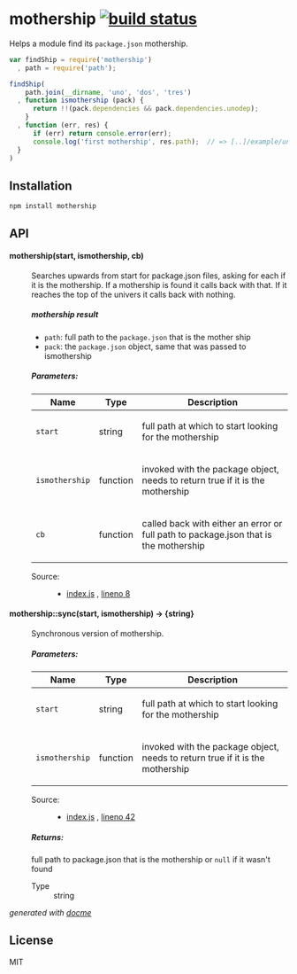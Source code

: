 # mothership [![build status](https://secure.travis-ci.org/thlorenz/mothership.png)](http://travis-ci.org/thlorenz/mothership)

Helps a module find its `package.json` mothership.

```js
var findShip = require('mothership')
  , path = require('path');

findShip(
    path.join(__dirname, 'uno', 'dos', 'tres')
  , function ismothership (pack) {
      return !!(pack.dependencies && pack.dependencies.unodep);
    }
  , function (err, res) {
      if (err) return console.error(err);
      console.log('first mothership', res.path);  // => [..]/example/uno/package.json
  }
)
```

## Installation

    npm install mothership

## API

<!-- START docme generated API please keep comment here to allow auto update -->
<!-- DON'T EDIT THIS SECTION, INSTEAD RE-RUN docme TO UPDATE -->

<div>
<div class="jsdoc-githubify">
<section>
<article>
<div class="container-overview">
<dl class="details">
</dl>
</div>
<dl>
<dt>
<h4 class="name" id="mothership"><span class="type-signature"></span>mothership<span class="signature">(start, ismothership, cb)</span><span class="type-signature"></span></h4>
</dt>
<dd>
<div class="description">
<p>Searches upwards from start for package.json files, asking for each if it is the mothership.
If a mothership is found it calls back with that.
If it reaches the top of the univers it calls back with nothing.</p>
<h5>mothership result</h5>
<ul>
<li><code>path</code>: full path to the <code>package.json</code> that is the mother ship</li>
<li><code>pack</code>: the <code>package.json</code> object, same that was passed to ismothership</li>
</ul>
</div>
<h5>Parameters:</h5>
<table class="params">
<thead>
<tr>
<th>Name</th>
<th>Type</th>
<th class="last">Description</th>
</tr>
</thead>
<tbody>
<tr>
<td class="name"><code>start</code></td>
<td class="type">
<span class="param-type">string</span>
</td>
<td class="description last"><p>full path at which to start looking for the mothership</p></td>
</tr>
<tr>
<td class="name"><code>ismothership</code></td>
<td class="type">
<span class="param-type">function</span>
</td>
<td class="description last"><p>invoked with the package object, needs to return true if it is the mothership</p></td>
</tr>
<tr>
<td class="name"><code>cb</code></td>
<td class="type">
<span class="param-type">function</span>
</td>
<td class="description last"><p>called back with either an error or full path to package.json that is the mothership</p></td>
</tr>
</tbody>
</table>
<dl class="details">
<dt class="tag-source">Source:</dt>
<dd class="tag-source"><ul class="dummy">
<li>
<a href="https://github.com/thlorenz/mothership/blob/master/index.js">index.js</a>
<span>, </span>
<a href="https://github.com/thlorenz/mothership/blob/master/index.js#L8">lineno 8</a>
</li>
</ul></dd>
</dl>
</dd>
<dt>
<h4 class="name" id="mothership::sync"><span class="type-signature"></span>mothership::sync<span class="signature">(start, ismothership)</span><span class="type-signature"> &rarr; {string}</span></h4>
</dt>
<dd>
<div class="description">
<p>Synchronous version of mothership.</p>
</div>
<h5>Parameters:</h5>
<table class="params">
<thead>
<tr>
<th>Name</th>
<th>Type</th>
<th class="last">Description</th>
</tr>
</thead>
<tbody>
<tr>
<td class="name"><code>start</code></td>
<td class="type">
<span class="param-type">string</span>
</td>
<td class="description last"><p>full path at which to start looking for the mothership</p></td>
</tr>
<tr>
<td class="name"><code>ismothership</code></td>
<td class="type">
<span class="param-type">function</span>
</td>
<td class="description last"><p>invoked with the package object, needs to return true if it is the mothership</p></td>
</tr>
</tbody>
</table>
<dl class="details">
<dt class="tag-source">Source:</dt>
<dd class="tag-source"><ul class="dummy">
<li>
<a href="https://github.com/thlorenz/mothership/blob/master/index.js">index.js</a>
<span>, </span>
<a href="https://github.com/thlorenz/mothership/blob/master/index.js#L42">lineno 42</a>
</li>
</ul></dd>
</dl>
<h5>Returns:</h5>
<div class="param-desc">
<p>full path to package.json that is the mothership or <code>null</code> if it wasn't found</p>
</div>
<dl>
<dt>
Type
</dt>
<dd>
<span class="param-type">string</span>
</dd>
</dl>
</dd>
</dl>
</article>
</section>
</div>

*generated with [docme](https://github.com/thlorenz/docme)*
</div>
<!-- END docme generated API please keep comment here to allow auto update -->

## License

MIT
